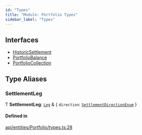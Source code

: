 ```yaml
---
id: "Types"
title: "Module: Portfolio Types"
sidebar_label: "Types"
---
```


## Interfaces

- [HistoricSettlement](../../../../../interfaces/API/Entities/Portfolio/Types/HistoricSettlement/HistoricSettlement.md)
- [PortfolioBalance](../../../../../interfaces/API/Entities/Portfolio/Types/PortfolioBalance/PortfolioBalance.md)
- [PortfolioCollection](../../../../../interfaces/API/Entities/Portfolio/Types/PortfolioCollection/PortfolioCollection.md)

## Type Aliases

### SettlementLeg

Ƭ **SettlementLeg**: [`Leg`](../../Instruction/Types/Types.md#leg) & \{ `direction`: [`SettlementDirectionEnum`](../../../../../enums/Types/SettlementDirectionEnum/SettlementDirectionEnum.md)  }

#### Defined in

[api/entities/Portfolio/types.ts:28](https://github.com/PolymeshAssociation/polymesh-sdk/blob/fe2e6dd1d/src/api/entities/Portfolio/types.ts#L28)
